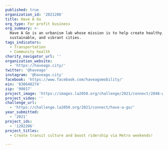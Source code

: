 ```yaml
---
published: true
organization_id: '2021206'
title: Have A Go
org_type: For profit business
org_summary: >-
  Have A Go is an urbanism lab whose mission is to help create healthy, wealthy,
  sustainable, and vibrant cities.
tags_indicators:
  - Transportation
  - Community health
charity_navigator_url: ''
organization_website:
  - 'https://haveago.city/'
twitter: '@haveago'
instagram: '@haveago.city'
facebook: 'https://www.facebook.com/haveagomobility/'
ein: '830648274'
zip: '90017'
project_image: 'https://images.la2050.org/challenge/2021/connect/2048-wide/have-a-go.jpg'
project_video: ''
challenge_url:
  - 'https://challenge.la2050.org/2021/connect/have-a-go/'
year_submitted:
  - '2021'
project_ids:
  - '1202206'
project_titles:
  - Create transit culture and boost ridership via Metro weekends!

---
```

